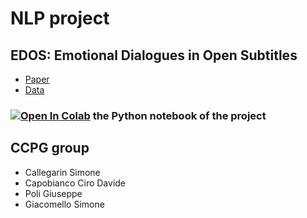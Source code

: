 # NLP project

## EDOS: Emotional Dialogues in Open Subtitles
- [Paper](https://aclanthology.org/2021.emnlp-main.96/)
- [Data](https://drive.google.com/file/d/1AqxpBMFVDX-hUGA-treA8ffnSdyu0ggJ/view)
 ### [![Open In Colab](https://colab.research.google.com/assets/colab-badge.svg)](https://colab.research.google.com/github/SimoneCallegarin/NLP_project/blob/main/SA_and_TextGen_on_EDOS.ipynb) the Python notebook of the project

## CCPG group
- Callegarin Simone
- Capobianco Ciro Davide
- Poli Giuseppe
- Giacomello Simone

